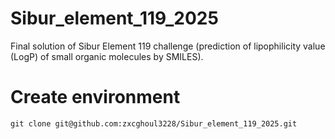 # Sibur_element_119_2025
Final solution of Sibur Element 119 challenge (prediction of lipophilicity value (LogP) of small organic molecules by SMILES).

# Create environment
```git clone git@github.com:zxcghoul3228/Sibur_element_119_2025.git```

